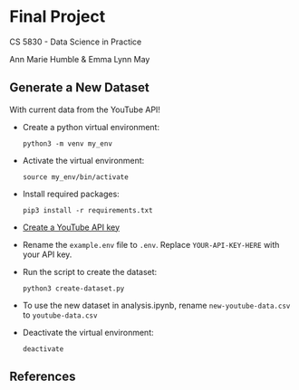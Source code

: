# Final Project

CS 5830 - Data Science in Practice

Ann Marie Humble & Emma Lynn May

## Generate a New Dataset 
With current data from the YouTube API!

* Create a python virtual environment:

    `python3 -m venv my_env`

* Activate the virtual environment:

    `source my_env/bin/activate`

* Install required packages:

    `pip3 install -r requirements.txt`

* [Create a YouTube API key](https://developers.google.com/youtube/v3/getting-started)

* Rename the `example.env` file to `.env`. Replace `YOUR-API-KEY-HERE` with your API key.

* Run the script to create the dataset:

    `python3 create-dataset.py`

* To use the new dataset in analysis.ipynb, rename `new-youtube-data.csv` to `youtube-data.csv`

* Deactivate the virtual environment:

    `deactivate`

## References


